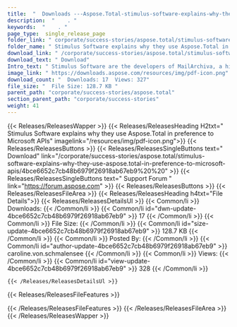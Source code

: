 ```yaml
---
title:  "  Downloads ---Aspose.Total-stimulus-software-explains-why-they-use-aspose.total-in-preference-to-microsoft-apis . " 
description:  "    . " 
keywords:  "    . " 
page_type:  single_release_page
folder_link: " corporate/success-stories/aspose.total/stimulus-software-explains-why-they-use-aspose.total-in-preference-to-microsoft-apis/"
folder_name: " Stimulus Software explains why they use Aspose.Total in preference to Microsoft APIs"
download_link: " /corporate/success-stories/aspose.total/stimulus-software-explains-why-they-use-aspose.total-in-preference-to-microsoft-apis/4bce6652c7cb48b6979f26918ab67eb9"
download_text: " Download"
Intro_text: " Stimulus Software are the developers of MailArchiva, a high quality email archiv..."
image_link: " https://downloads.aspose.com/resources/img/pdf-icon.png"
download_count: "  Downloads: 17  Views: 327"
file_size: "  File Size: 128.7 KB "
parent_path: "corporate/success-stories/aspose.total"
section_parent_path: "corporate/success-stories"
weight: 41 
---
```


{{< Releases/ReleasesWapper >}}
  {{< Releases/ReleasesHeading H2txt=" Stimulus Software explains why they use Aspose.Total in preference to Microsoft APIs" imagelink="/resources/img/pdf-icon.png">}}
  {{< Releases/ReleasesButtons >}}
    {{< Releases/ReleasesSingleButtons text=" Download" link="/corporate/success-stories/aspose.total/stimulus-software-explains-why-they-use-aspose.total-in-preference-to-microsoft-apis/4bce6652c7cb48b6979f26918ab67eb9%20%20" >}}
    {{< Releases/ReleasesSingleButtons text=" Support Forum " link="https://forum.aspose.com" >}}
  {{< Releases/ReleasesButtons >}}
  {{< Releases/ReleasesFileArea >}}
    {{< Releases/ReleasesHeading h4txt="File Details">}}
    {{< Releases/ReleasesDetailsUl >}}
            {{< Common/li  >}} Downloads: {{< /Common/li >}} 
      {{< Common/li id="dwn-update-4bce6652c7cb48b6979f26918ab67eb9" >}} 17 {{< /Common/li >}} 
      {{< Common/li  >}} File Size: {{< /Common/li >}} 
      {{< Common/li id="size-update-4bce6652c7cb48b6979f26918ab67eb9" >}} 128.7 KB {{< /Common/li >}} 
      {{< Common/li  >}} Posted By: {{< /Common/li >}} 
      {{< Common/li id="author-update-4bce6652c7cb48b6979f26918ab67eb9" >}} caroline.von.schmalensee {{< /Common/li >}} 
      {{< Common/li  >}} Views: {{< /Common/li >}} 
      {{< Common/li id="view-update-4bce6652c7cb48b6979f26918ab67eb9" >}} 328 {{< /Common/li >}} 

    {{< /Releases/ReleasesDetailsUl >}}

  {{< Releases/ReleasesFileFeatures >}}
      
  {{< /Releases/ReleasesFileFeatures >}}
 {{< /Releases/ReleasesFileArea >}}
{{< /Releases/ReleasesWapper >}}


